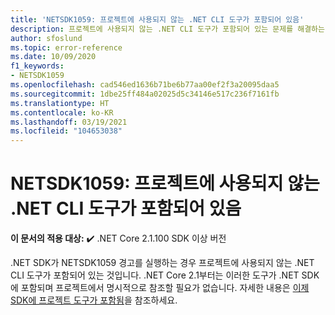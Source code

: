 ```yaml
---
title: 'NETSDK1059: 프로젝트에 사용되지 않는 .NET CLI 도구가 포함되어 있음'
description: 프로젝트에 사용되지 않는 .NET CLI 도구가 포함되어 있는 문제를 해결하는 방법입니다.
author: sfoslund
ms.topic: error-reference
ms.date: 10/09/2020
f1_keywords:
- NETSDK1059
ms.openlocfilehash: cad546ed1636b71be6b77aa00ef2f3a20095daa5
ms.sourcegitcommit: 1dbe25ff484a02025d5c34146e517c236f7161fb
ms.translationtype: HT
ms.contentlocale: ko-KR
ms.lasthandoff: 03/19/2021
ms.locfileid: "104653038"
---
```

# <a name="netsdk1059-project-contains-obsolete-net-cli-tool"></a>NETSDK1059: 프로젝트에 사용되지 않는 .NET CLI 도구가 포함되어 있음

**이 문서의 적용 대상:** ✔️ .NET Core 2.1.100 SDK 이상 버전

.NET SDK가 NETSDK1059 경고를 실행하는 경우 프로젝트에 사용되지 않는 .NET CLI 도구가 포함되어 있는 것입니다. .NET Core 2.1부터는 이러한 도구가 .NET SDK에 포함되며 프로젝트에서 명시적으로 참조할 필요가 없습니다. 자세한 내용은 [이제 SDK에 프로젝트 도구가 포함됨](../../compatibility/2.1.md#project-tools-now-included-in-sdk)을 참조하세요.
